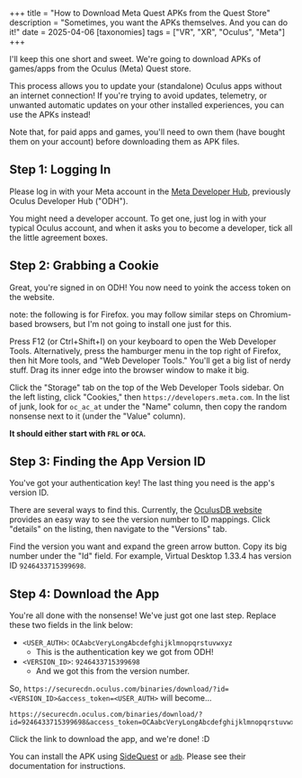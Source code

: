 +++
title = "How to Download Meta Quest APKs from the Quest Store"
description = "Sometimes, you want the APKs themselves. And you can do it!"
date = 2025-04-06
[taxonomies]
tags = ["VR", "XR", "Oculus", "Meta"]
+++

I'll keep this one short and sweet. We're going to download APKs of games/apps from the Oculus (Meta) Quest store.

This process allows you to update your (standalone) Oculus apps without an internet connection! If you're trying to avoid updates, telemetry, or unwanted automatic updates on your other installed experiences, you can use the APKs instead!

Note that, for paid apps and games, you'll need to own them (have bought them on your account) before downloading them as APK files.

## Step 1: Logging In

Please log in with your Meta account in the [Meta Developer Hub](https://developers.meta.com), previously Oculus Developer Hub ("ODH").

You might need a developer account. To get one, just log in with your typical Oculus account, and when it asks you to become a developer, tick all the little agreement boxes.

## Step 2: Grabbing a Cookie

Great, you're signed in on ODH! You now need to yoink the access token on the website.

note: the following is for Firefox. you may follow similar steps on Chromium-based browsers, but I'm not going to install one just for this.

Press F12 (or Ctrl+Shift+I) on your keyboard to open the Web Developer Tools. Alternatively, press the hamburger menu in the top right of Firefox, then hit More tools, and "Web Developer Tools." You'll get a big list of nerdy stuff. Drag its inner edge into the browser window to make it big.

Click the "Storage" tab on the top of the Web Developer Tools sidebar. On the left listing, click "Cookies," then `https://developers.meta.com`. In the list of junk, look for `oc_ac_at` under the "Name" column, then copy the random nonsense next to it (under the "Value" column).

**It should either start with `FRL` or `OCA`.**

## Step 3: Finding the App Version ID

You've got your authentication key! The last thing you need is the app's version ID.

There are several ways to find this. Currently, the [OculusDB website](https://oculusdb.rui2015.me/search?query=virtual%20desktop) provides an easy way to see the version number to ID mappings. Click "details" on the listing, then navigate to the "Versions" tab.

Find the version you want and expand the green arrow button. Copy its big number under the "Id" field. For example, Virtual Desktop 1.33.4 has version ID `9246433715399698`.

## Step 4: Download the App

You're all done with the nonsense! We've just got one last step. Replace these two fields in the link below:

- `<USER_AUTH>`: `OCAabcVeryLongAbcdefghijklmnopqrstuvwxyz`
  - This is the authentication key we got from ODH!
- `<VERSION_ID>`: `9246433715399698`
  - And we got this from the version number.

So, `https://securecdn.oculus.com/binaries/download/?id=<VERSION_ID>&access_token=<USER_AUTH>` will become...

```
https://securecdn.oculus.com/binaries/download/?id=9246433715399698&access_token=OCAabcVeryLongAbcdefghijklmnopqrstuvwxyz
```

Click the link to download the app, and we're done! :D

You can install the APK using [SideQuest](https://sidequestvr.com/setup-howto#app-setup-howto) or [`adb`](https://developer.android.com/tools/releases/platform-tools). Please see their documentation for instructions.
